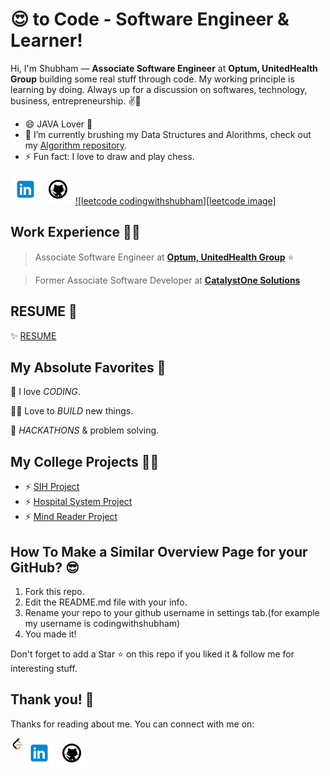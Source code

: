 <!-- Don't remove this --- https://github.com/codingwithshubham -->

# 😍 to Code - Software Engineer & Learner!


Hi, I'm Shubham — **Associate Software Engineer** at **Optum, UnitedHealth Group** building some real stuff through code. My working principle is learning by doing. Always up for a discussion on softwares, technology, business, entrepreneurship. ✌💖

- 😄 JAVA Lover 💖
- 🔭 I’m currently brushing my Data Structures and Alorithms, check out my [Algorithm repository][Algorithm repository].
- ⚡ Fun fact: I love to draw and play chess.

[![linkedin er-shubham-singla][linkedin image]][linkedin]
[![github codingwithshubham][github image]][github]
[![leetcode codingwithshubham][leetcode image]][leetcode]


## Work Experience 👨‍💻

> Associate Software Engineer at [**Optum, UnitedHealth Group**](https://www.optum.com/) ⭐

> Former Associate Software Developer at [**CatalystOne Solutions**](https://www.catalystone.com/)


## RESUME 📰
✨ [RESUME][RESUME]


## My Absolute Favorites 💖

🦄 I love _CODING_.

👨‍💻 Love to _BUILD_ new things.

🍕 _HACKATHONS_ & problem solving.


## My College Projects 👨‍💻

- ⚡ [SIH Project][SIH Project]
- ⚡ [Hospital System Project][Hospital System Project]
- ⚡ [Mind Reader Project][Mind Reader Project]


## How To Make a Similar Overview Page for your GitHub? 😎

1. Fork this repo.
2. Edit the README.md file with your info.
3. Rename your repo to your github username in settings tab.(for example my username is codingwithshubham)
4. You made it!

Don't forget to add a Star ⭐ on this repo if you liked it & follow me for interesting stuff.


## Thank you! 🙏

Thanks for reading about me. You can connect with me on:

[![linkedin er-shubham-singla][linkedin image]][linkedin]
[![github codingwithshubham][github image]][github]
[<img align="left" alt="shubhamsingla" width="22px" src="https://github.com/codingwithshubham/codingwithshubham/blob/eedb0c31c34d3f9ed3b60c7cef068e59b3f40d37/icons/LeetCode_logo_black.png" />][leetcode]


<!-- LINKS -->
[github]: https://github.com/codingwithshubham
[linkedin]: https://www.linkedin.com/in/er-shubham-singla/
[leetcode]: https://leetcode.com/shubhamsingla/
[Hospital System Project]: https://youtu.be/gBgZ-SzhUJ0
[Mind Reader Project]: https://youtu.be/JSvPPCyr5kQ
[SIH Project]: https://youtu.be/L1S7EkTRQ4U
[RESUME]: https://drive.google.com/file/d/17fFlnC8FPrQsm_wXxrL7TRthbyubGUKP/view?usp=sharing
[Algorithm repository]: https://github.com/codingwithshubham/Algorithm

[linkedin image]: https://github.com/codingwithshubham/codingwithshubham/blob/1e5948bbf6527cf54ffee0e41a868e3f0a2b78de/icons/icons8-linkedin-48.png (linkedin)
[github image]: https://github.com/codingwithshubham/codingwithshubham/blob/48af0c878f6116332e4b25745984c8c94d8d5cba/icons/icons8-github-48.png (github)



<!-- Don't remove this --- https://github.com/codingwithshubham -->